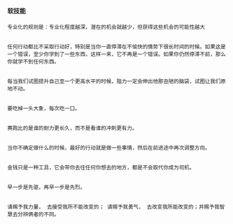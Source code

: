
#### 软技能

    专业化的规则是：专业化程度越深，潜在的机会就越少，但获得这些机会的可能性越大
   
   
    任何行动都比不采取行动好，特别是当你一直停滞在不愉快的情势下很长时间的时候。如果这是一个错误，至少你学到了一些东西，这样一来，它不再是一个错误。如果你仍然停滞不前，那么你就学不到任何东西。

    
    每当我们试图提升自己至一个更高水平的时候，阻力一定会伸出他那丑陋的脑袋，试图让我们原地不动。
   
    
    要吃掉一头大象，每次吃一口。
    
    
    赛跑比的是谁的耐力更长久，而不是看谁的冲刺更有力。
    
    
    当你不确定做什么的时候，最好的行动就是做一些事情，然后在前进途中再次调整方向。
   
    
    金钱只是一种工具，它会带你去往任何你想去的地方，都是不会取代你成为司机。
   
    
    早一步是先驱，再早一步是先烈。
	
	
	请赐予我力量， 去接受我所不能改变的； 请赐予我勇气， 去改变我所能改变的；并赐予我智慧去分辨俩者的不同。





    
    
    